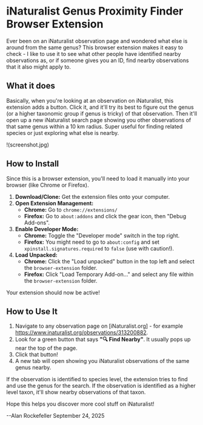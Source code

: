 # iNaturalist Genus Proximity Finder Browser Extension

Ever been on an iNaturalist observation page and wondered what else is around from the same genus?   This browser extension makes it easy to check - I like to use it to see what other people have identified nearby observations as, or if someone gives you an ID, find nearby observations that it also might apply to.


## What it does

Basically, when you're looking at an observation on iNaturalist, this extension adds a button. Click it, and it'll try its best to figure out the genus (or a higher taxonomic group if genus is tricky) of that observation. Then it'll open up a new iNaturalist search page showing you other observations of that same genus within a 10 km radius. Super useful for finding related species or just exploring what else is nearby.

!(screenshot.jpg)

## How to Install

Since this is a browser extension, you'll need to load it manually into your browser (like Chrome or Firefox).

1.  **Download/Clone:** Get the extension files onto your computer.
2.  **Open Extension Management:**
    *   **Chrome:** Go to `chrome://extensions/`
    *   **Firefox:** Go to `about:addons` and click the gear icon, then "Debug Add-ons".
3.  **Enable Developer Mode:**
    *   **Chrome:** Toggle the "Developer mode" switch in the top right.
    *   **Firefox:** You might need to go to `about:config` and set `xpinstall.signatures.required` to `false` (use with caution!).
4.  **Load Unpacked:**
    *   **Chrome:** Click the "Load unpacked" button in the top left and select the `browser-extension` folder.
    *   **Firefox:** Click "Load Temporary Add-on..." and select any file within the `browser-extension` folder.

Your extension should now be active!

## How to Use It

1.  Navigate to any observation page on [iNaturalist.org] - for example https://www.inaturalist.org/observations/313200882.
2.  Look for a green button that says **"🔍 Find Nearby"**. It usually pops up near the top of the page.
3.  Click that button!
4.  A new tab will open showing you iNaturalist observations of the same genus nearby. 


If the observation is identified to species level, the extension tries to find and use the genus for the search. If the observation is identified as a higher level taxon, it'll show nearby observations of that taxon.

Hope this helps you discover more cool stuff on iNaturalist!


--Alan Rockefeller
September 24, 2025
